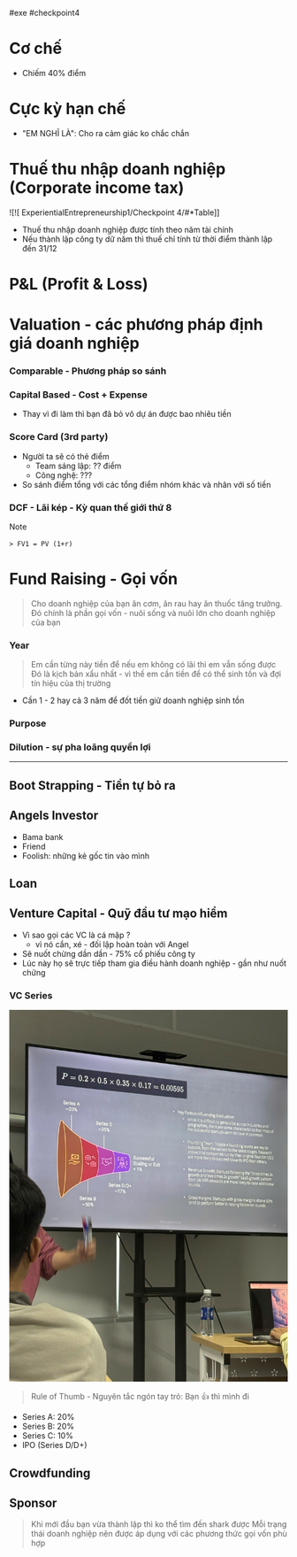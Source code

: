 #exe #checkpoint4 
# Cơ chế
- Chiếm 40% điểm

# Cực kỳ hạn chế
- "EM NGHĨ LÀ": Cho ra cảm giác ko chắc chắn

# Thuế thu nhập doanh nghiệp (Corporate income tax)
![![ ExperientialEntrepreneurship1/Checkpoint 4/#*Table]]
- Thuế thu nhập doanh nghiệp được tính theo năm tài chính
- Nếu thành lập công ty dữ năm thì thuế chỉ tính từ  thời điểm thành lập đến 31/12


# P&L (Profit & Loss)

# Valuation - các phương pháp định giá doanh nghiệp
### Comparable - Phương pháp so sánh
### Capital Based - Cost + Expense
- Thay vì đi làm thì bạn đã bỏ vô dự án được bao nhiêu tiền 
### Score Card (3rd party)
- Người ta sẽ có thẻ điểm 
	- Team sáng lập: ?? điểm
	- Công nghệ: ???
- So sánh điểm tổng với các tổng điểm nhóm khác và nhân với số tiền
### DCF - Lãi kép - Kỳ quan thế giới thứ 8
> [!NOTE]
    > FV1 = PV (1+r)

# Fund Raising - Gọi vốn
> Cho doanh nghiệp của bạn ăn cơm, ăn rau hay ăn thuốc tăng trưởng. Đó chính là phần gọi vốn - nuôi sống và nuôi lớn cho doanh nghiệp của bạn

### Year
> Em cần từng này tiền để nếu em không có lãi thì em vẫn sống được
> Đó là kịch bản xẩu nhất - vì thế em cần tiền để có thể sinh tồn và đợi tín hiệu của thị trường
- Cần 1 - 2 hay cả 3 năm để đốt tiền giữ doanh nghiệp sinh tồn
### Purpose
### Dilution - sự pha loãng quyền lợi

---
## Boot Strapping - Tiền tự bỏ ra

## Angels Investor
- Bama bank
- Friend
- Foolish: những kẻ gốc tin vào mình
## Loan

## Venture Capital - Quỹ đầu tư mạo hiểm
- Vì sao gọi các VC là cá mập ?
	- vì nó cắn, xé - đối lập hoàn toàn với Angel
- Sẽ nuốt chừng dần dần - 75% cổ phiếu công ty
- Lúc này họ sẽ trực tiếp tham gia điều hành doanh nghiệp - gần như nuốt chửng


### VC Series
![](.media/VCSeries.png)
> Rule of Thumb - Nguyên tắc ngón tay trỏ:
> Bạn 👍 thì mình đi
- Series A: 20%
- Series B: 20%
- Series C: 10%
- IPO (Series D/D+)

## Crowdfunding
## Sponsor

> Khi mới đầu bạn vừa thành lập thì ko thể tìm đến shark được
> Mỗi trạng thái doanh nghiệp nên được áp dụng với các phương thức gọi vốn phù hợp

